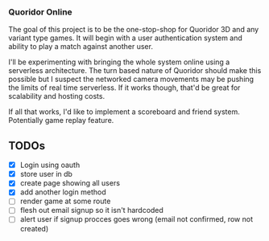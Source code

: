 ### Quoridor Online

The goal of this project is to be the one-stop-shop for Quoridor 3D and any variant type games. It will begin with a user authentication system and ability to play a match against another user.

I'll be experimenting with bringing the whole system online using a serverless architecture. The turn based nature of Quoridor should make this possible but I suspect the networked camera movements may be pushing the limits of real time serverless. If it works though, that'd be great for scalability and hosting costs.

If all that works, I'd like to implement a scoreboard and friend system. Potentially game replay feature.

## TODOs

- [x] Login using oauth
- [x] store user in db
- [x] create page showing all users
- [x] add another login method
- [ ] render game at some route
- [ ] flesh out email signup so it isn't hardcoded
- [ ] alert user if signup procces goes wrong (email not confirmed, row not created)
